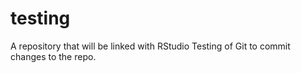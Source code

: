 # testing
A repository that will be linked with RStudio
 Testing of Git to commit changes to the repo.